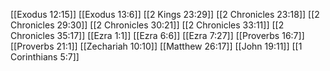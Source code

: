[[Exodus 12:15]]
[[Exodus 13:6]]
[[2 Kings 23:29]]
[[2 Chronicles 23:18]]
[[2 Chronicles 29:30]]
[[2 Chronicles 30:21]]
[[2 Chronicles 33:11]]
[[2 Chronicles 35:17]]
[[Ezra 1:1]]
[[Ezra 6:6]]
[[Ezra 7:27]]
[[Proverbs 16:7]]
[[Proverbs 21:1]]
[[Zechariah 10:10]]
[[Matthew 26:17]]
[[John 19:11]]
[[1 Corinthians 5:7]]
